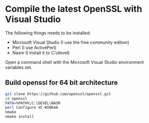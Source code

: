 # Compile the latest OpenSSL with Visual Studio

The following things needs to be installed:
- Microsoft Visual Studio (I use the free community edition)
- Perl (I use ActivePerl)
- Nasm (I install it to C:\devel)

Open a command shell with the Microsoft Visual Studio environment variables set.

## Build openssl for 64 bit architecture

```sh
git clone https://github.com/openssl/openssl.git
cd openssl
PATH=%PATH%;C:\DEVEL\NASM
perl Configure VC-WIN64A
nmake
nmake install
```
